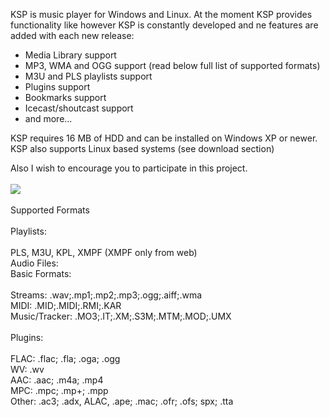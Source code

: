 KSP is music player for Windows and Linux. At the moment KSP provides functionality like however KSP is constantly developed and ne features are added with each new release:

  * Media Library support
  * MP3, WMA and OGG support (read below full list of supported formats)
  * M3U and PLS playlists support
  * Plugins support
  * Bookmarks support
  * Icecast/shoutcast support
  * and more...

KSP requires 16 MB of HDD and can be installed on Windows XP or newer. KSP also supports Linux based systems (see download section)

Also I wish to encourage you to participate in this project.
<br><br><img src='http://ksplayer.boo.pl/images/phocagallery/thumbs/phoca_thumb_l_linux3.jpg'><br><br>Supported Formats<br>
<br>
Playlists:<br>
<br>
PLS, M3U, KPL, XMPF (XMPF only from web)<br>
Audio Files:<br>
Basic Formats:<br>
<br>
Streams: .wav;.mp1;.mp2;.mp3;.ogg;.aiff;.wma<br>
MIDI: .MID;.MIDI;.RMI;.KAR<br>
Music/Tracker: .MO3;.IT;.XM;.S3M;.MTM;.MOD;.UMX<br>
<br>
Plugins:<br>
<br>
FLAC: .flac; .fla; .oga; .ogg<br>
WV: .wv<br>
AAC: .aac; .m4a; .mp4<br>
MPC: .mpc; .mp+; .mpp<br>
Other: .ac3; .adx, ALAC, .ape; .mac; .ofr; .ofs; spx; .tta